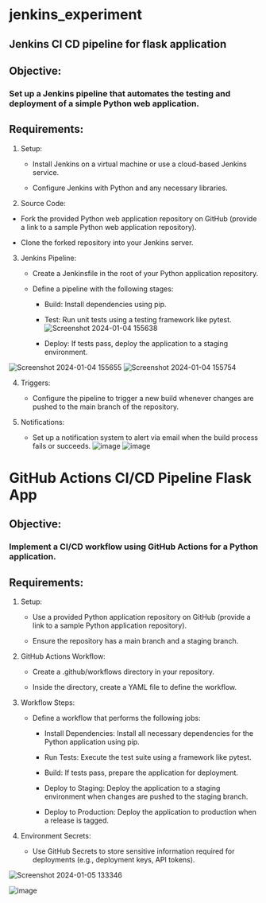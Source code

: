 
# jenkins_experiment

## Jenkins CI CD pipeline for flask application

## Objective:

### Set up a Jenkins pipeline that automates the testing and deployment of a simple Python web application.

## Requirements:

1. Setup:

   - Install Jenkins on a virtual machine or use a cloud-based Jenkins service.

   - Configure Jenkins with Python and any necessary libraries.

2. Source Code:

  - Fork the provided Python web application repository on GitHub (provide a link to a sample Python web application repository).

  - Clone the forked repository into your Jenkins server.


3. Jenkins Pipeline:

   - Create a Jenkinsfile in the root of your Python application repository.

   - Define a pipeline with the following stages:

     - Build: Install dependencies using pip.

     - Test: Run unit tests using a testing framework like pytest.
![Screenshot 2024-01-04 155638](https://github.com/rk630/jenkins_experiment/assets/139606316/c300f590-9572-4c41-b8d1-24a41c715ccf)
     - Deploy: If tests pass, deploy the application to a staging environment.

![Screenshot 2024-01-04 155655](https://github.com/rk630/jenkins_experiment/assets/139606316/e1ffd3c8-6bec-4fae-819b-0025c835fa40)
![Screenshot 2024-01-04 155754](https://github.com/rk630/jenkins_experiment/assets/139606316/f98870cb-13a1-469a-add4-132269967953)


4. Triggers:

   - Configure the pipeline to trigger a new build whenever changes are pushed to the main branch of the repository.

5. Notifications:

   - Set up a notification system to alert via email when the build process fails or succeeds.
![image](https://github.com/rk630/jenkins_experiment/assets/139606316/ff9ee91b-3d39-42db-8c2c-7b138e8852fc)
![image](https://github.com/rk630/jenkins_experiment/assets/139606316/dee76873-4f73-48b2-9427-87d824c91895)

# GitHub Actions CI/CD Pipeline Flask App

## Objective:

### Implement a CI/CD workflow using GitHub Actions for a Python application.

## Requirements:


1. Setup:

   - Use a provided Python application repository on GitHub (provide a link to a sample Python application repository).

   - Ensure the repository has a main branch and a staging branch.


2. GitHub Actions Workflow:

   - Create a .github/workflows directory in your repository.

   - Inside the directory, create a YAML file to define the workflow.


3. Workflow Steps:

   - Define a workflow that performs the following jobs:

     - Install Dependencies: Install all necessary dependencies for the Python application using pip.

     - Run Tests: Execute the test suite using a framework like pytest.

     - Build: If tests pass, prepare the application for deployment.

     - Deploy to Staging: Deploy the application to a staging environment when changes are pushed to the staging branch.

     - Deploy to Production: Deploy the application to production when a release is tagged.


4. Environment Secrets:

   - Use GitHub Secrets to store sensitive information required for deployments (e.g., deployment keys, API tokens).

![Screenshot 2024-01-05 133346](https://github.com/rk630/jenkins_experiment/assets/139606316/c9a6a750-c538-4c2d-8bb5-21fdf5defcf1)

![image](https://github.com/rk630/jenkins_experiment/assets/139606316/7f79b8c0-aa56-41ce-9133-4718a15f78d3)
